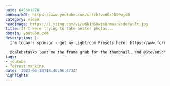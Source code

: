 ```yaml
---
uuid: 645601576
bookmarkOf: https://www.youtube.com/watch?v=u6k1NS0wjs8
category: video
headImage: https://i.ytimg.com/vi/u6k1NS0wjs8/maxresdefault.jpg
title: If I were trying to take better photos...
domain: youtube.com
description: |-
  I'm today's sponsor - get my Lightroom Presets here: https://www.forrestmankins.com/presets

  @calebstasko lent me the frame grab for the thumbnail, and @StevenSchultz designed the final version for YouTube. Thank you both very much.
tags:
- youtube
- forrest mankins
date: '2023-03-18T18:40:06.473Z'
highlights: 
---
```



